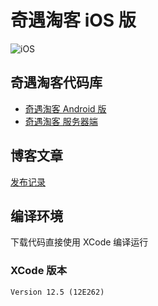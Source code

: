# 奇遇淘客 iOS 版

![iOS](https://github.com/QiYuTechDev/QiYuTkiOS/workflows/iOS/badge.svg?branch=main)


## 奇遇淘客代码库

* [奇遇淘客 Android 版](https://github.com/QiYuTechDev/QiYuTkAndroid)
* [奇遇淘客 服务器端](https://github.com/QiYuTechDev/QiYuTkServer)


## 博客文章

[发布记录](https://blog.qiyutech.tech/202102/02_tbk_ios/)


## 编译环境

下载代码直接使用 XCode 编译运行


### XCode 版本

	Version 12.5 (12E262)

